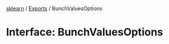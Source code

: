 [sklearn](../readme.md) / [Exports](../modules.md) / BunchValuesOptions

# Interface: BunchValuesOptions
